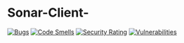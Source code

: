 # Sonar-Client-

[![Bugs](https://sonarcloud.io/api/project_badges/measure?project=oszyjka_Sonar-Client-&metric=bugs)](https://sonarcloud.io/summary/new_code?id=oszyjka_Sonar-Client-) [![Code Smells](https://sonarcloud.io/api/project_badges/measure?project=oszyjka_Sonar-Client-&metric=code_smells)](https://sonarcloud.io/summary/new_code?id=oszyjka_Sonar-Client-) [![Security Rating](https://sonarcloud.io/api/project_badges/measure?project=oszyjka_Sonar-Client-&metric=security_rating)](https://sonarcloud.io/summary/new_code?id=oszyjka_Sonar-Client-) [![Vulnerabilities](https://sonarcloud.io/api/project_badges/measure?project=oszyjka_Sonar-Client-&metric=vulnerabilities)](https://sonarcloud.io/summary/new_code?id=oszyjka_Sonar-Client-)